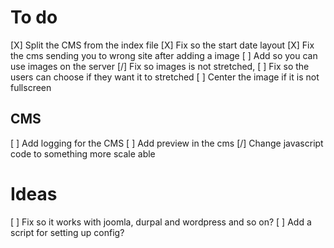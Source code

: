 # To do
[X] Split the CMS from the index file
[X] Fix so the start date layout
[X] Fix the cms sending you to wrong site after adding a image
[ ] Add so you can use images on the server
[/] Fix so images is not stretched,
    [ ] Fix so the users can choose if they want it to stretched
    [ ] Center the image if it is not fullscreen
## CMS
[ ] Add logging for the CMS
[ ] Add preview in the cms
[/] Change javascript code to something more scale able

# Ideas
[ ] Fix so it works with joomla, durpal and wordpress and so on?
[ ] Add a script for setting up config?
